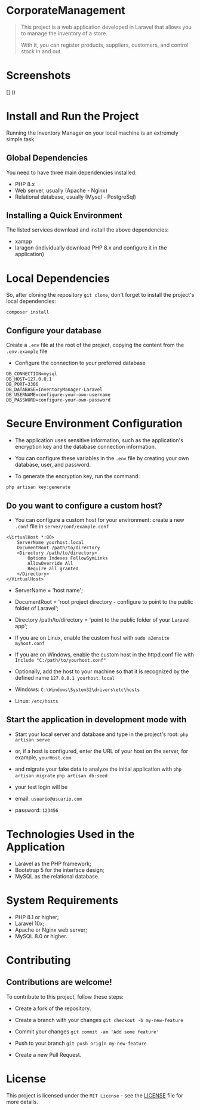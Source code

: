 # CorporateManagement
>This project is a web application developed in Laravel that allows you to manage the inventory of a store.
>
>With it, you can register products, suppliers, customers, and control stock in and out.

# Screenshots
[] ()

# Install and Run the Project
Running the Inventory Manager on your local machine is an extremely simple task.

## Global Dependencies
You need to have three main dependencies installed:

- PHP 8.x
- Web server, usually (Apache - Nginx)
- Relational database, usually (Mysql - PostgreSql)

## Installing a Quick Environment
The listed services download and install the above dependencies:
- xampp
- laragon (individually download PHP 8.x and configure it in the application)

# Local Dependencies
So, after cloning the repository `git clone`, don't forget to install the project's local dependencies:
```
composer install
```

## Configure your database
Create a `.env` file at the root of the project, copying the content from the `.env.example` file

- Configure the connection to your preferred database
```
DB_CONNECTION=mysql
DB_HOST=127.0.0.1
DB_PORT=3306
DB_DATABASE=InventoryManager-Laravel
DB_USERNAME=configure-your-own-username
DB_PASSWORD=configure-your-own-password
```

# Secure Environment Configuration
- The application uses sensitive information, such as the application's encryption key and the database connection information.

- You can configure these variables in the `.env` file by creating your own database, user, and password.

- To generate the encryption key, run the command:
```
php artisan key:generate
```

## Do you want to configure a custom host?
- You can configure a custom host for your environment:
create a new `.conf` file in `server/conf/example.conf`
```
<VirtualHost *:80>
    ServerName yourhost.local
    DocumentRoot /path/to/directory
    <Directory /path/to/directory>
        Options Indexes FollowSymLinks
        AllowOverride All
        Require all granted
    </Directory>
</VirtualHost>
```

- ServerName = 'host name';
- DocumentRoot = 'root project directory - configure to point to the public folder of Laravel';
- Directory /path/to/directory = 'point to the public folder of your Laravel app';

- If you are on Linux, enable the custom host with
`sudo a2ensite myhost.conf`

- If you are on Windows, enable the custom host in the httpd.conf file with
`Include "C:/path/to/yourhost.conf"`

- Optionally, add the host to your machine so that it is recognized by the defined name
`127.0.0.1 yourhost.local`

- Windows: `C:\Windows\System32\drivers\etc\hosts`
- Linux: `/etc/hosts`

## Start the application in development mode with
- Start your local server and database and type in the project's root:
`php artisan serve`

- or, if a host is configured, enter the URL of your host on the server, for example,
`yourHost.com`

- and migrate your fake data to analyze the initial application with
`php artisan migrate`
`php artisan db:seed`

- your test login will be
- email: `usuario@usuario.com`
- password: `123456`

# Technologies Used in the Application
- Laravel as the PHP framework;
- Bootstrap 5 for the interface design;
- MySQL as the relational database.

# System Requirements
- PHP 8.1 or higher;
- Laravel 10x;
- Apache or Nginx web server;
- MySQL 8.0 or higher.

# Contributing
## Contributions are welcome!
To contribute to this project, follow these steps:
- Create a fork of the repository.
- Create a branch with your changes
```git checkout -b my-new-feature```

- Commit your changes
```git commit -am 'Add some feature'```

- Push to your branch
```git push origin my-new-feature```

- Create a new Pull Request.

# License
This project is licensed under the `MIT License` - see the [LICENSE](https://github.com/ThaysonScript/GerenciarEstoque-Laravel/blob/main/LICENSE) file for more details.
